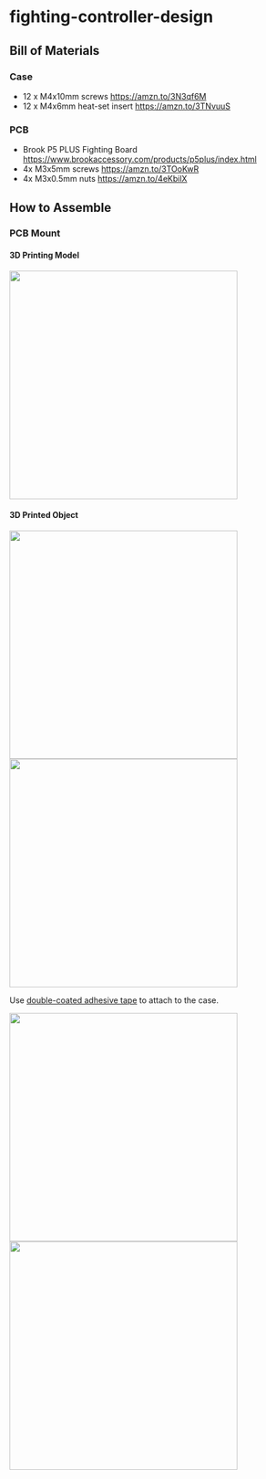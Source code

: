 # fighting-controller-design

## Bill of Materials

### Case

- 12 x M4x10mm screws https://amzn.to/3N3qf6M
- 12 x M4x6mm heat-set insert https://amzn.to/3TNvuuS

### PCB

- Brook P5 PLUS Fighting Board https://www.brookaccessory.com/products/p5plus/index.html
- 4x M3x5mm screws https://amzn.to/3TOoKwR
- 4x M3x0.5mm nuts https://amzn.to/4eKbilX

## How to Assemble

### PCB Mount

#### 3D Printing Model

<img src="https://github.com/user-attachments/assets/52fef2a9-87e1-404f-91b4-6bf07dd7efaf" width="400"/>

#### 3D Printed Object

<img src="https://github.com/user-attachments/assets/2916a8cc-492c-47e7-a127-f92f1deb8f41" width="400"/>

<img src="https://github.com/user-attachments/assets/7742fa87-e2fa-4da1-8608-43b727de14bf" width="400"/>


Use [double-coated adhesive tape](https://amzn.to/4dopuzK) to attach to the case.

<img src="https://github.com/user-attachments/assets/9fdc8dae-3b81-461c-bce4-625cc73a402e" width="400"/>

<img src="https://github.com/user-attachments/assets/bbd7b141-e705-455f-8f3f-88dd63206b3e" width="400"/>

